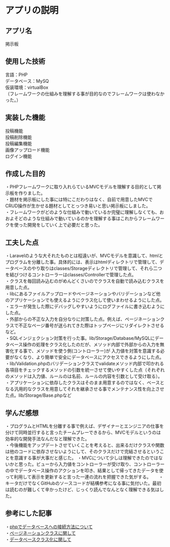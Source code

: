 # アプリの説明

## アプリ名  
掲示板

## 使用した技術
言語：PHP  
データベース：MySQ  
仮装環境：virtualBox  
（フレームワークの仕組みを理解する事が目的なのでフレームワークは使わなかった。）

## 実装した機能
投稿機能  
投稿削除機能  
投稿編集機能  
画像アップロード機能  
ログイン機能  

## 作成した目的
・PHPフレームワークに取り入れらているMVCモデルを理解する目的として掲示板を作りました。  
・題材を掲示板にした事には特にこだわりはなく、自前で用意したMVCでCRUD操作が生かせる題材としてとっつき易いと思い掲示板にしました。  
・フレームワークがどのような仕組みで動いているか完璧に理解しなくても、おおよそどのような仕組みで動いているのかを理解する事はこれからフレームワークを使った開発をしていく上で必要だと思った。

## 工夫した点
・Laravelのような大それたものとは程遠いが、MVCモデルを意識して、htmlとプログラムを分離した事。具体的には、表示はhtmlディレクトリで管理して、データベースのやり取りはclasses/Storageディレクトリで管理して、それら二つを結びつけるコントローラーはclasses/Controllerで管理した点。  
・クラスを毎回読み込むのがめんどくさいのでクラスを自動で読み込むクラスを用意した点。  
・libにあるファイルアップロードやページネーションやバリデーションなど他のアプリケーションでも使えるようにクラス化して使いまわせるようにした点。  
・エラーが発生した際にデバッグしやすいようにログファイルに書き込むようにした点。  
・外部からの不正な入力を自分なりに対策した点。例えば、ページネーションクラスで不正なページ番号が送られてきた際はトップページにリダイレクトさせるなど。  
・SQLインジェクション対策を行った事。lib/Storage/Database/MySQLにデータベース操作の処理をクラス化したのだが、メソッド内部で外部からの入力を無害化する事で、メソッドを使う側(コントローラー)が
入力値を対策を意識する必要がなくなり、より簡単で安全にデータベースにアクセスできるようにした点。  
・lib/Validation.phpのバリデーションクラスでvalidateメソッド内部で叩かれる各項目をチェックするメソッドの引数を統一させて使いやすくした点（それぞれのメソッドは入力値、ルールのは名前、ルールの内容を引数として受け取る）。  
・アプリケーションに依存したクラスはそのまま用意するのではなく、ベースとなる汎用的なクラスを用意してそれを継承させる事でメンテナンス性を向上させた点。lib/Storage/Base.phpなど  

## 学んだ感想
・プログラムとHTMLを分離する事で例えば、デザイナーとエンジニアの仕事を分けて同時並行すると言ったチームプレーできるから、MVCモデルというのは効率的な開発手法なんだなと理解できた。  
・今後機能をアップデートさせていくことを考えると、出来るだけクラスや関数は他のコードに依存させないようにして、そのクラスだけで完結させるということを意識する事が大事だと感じた。
・MVCについて少しは理解できたのではないかと思った。ビューから入力値をコントローラーが受け取り、コントローラーの中でデータベース操作のアクションを叩き、結果として帰ってきたデータを使って利用して表示を更新すると言った一連の流れを把握できた気がする。　　
・キータだけでなくGitHubのソースコードが結構参考になる事に気付いた。最初は読むのが難しくて辛かったけど、じっくり読んでなんとなく理解できる気はした。

## 参考にした記事
・[phpでデータベースへの接続方法について](https://qiita.com/mpyw/items/b00b72c5c95aac573b71)  
・[ページネーションクラスに関して](https://qiita.com/horikeso/items/21083de7cddcde32d54c)  
・[データベースクラス化に関して](https://github.com/jlake/EasyPDO/blob/master/EasyPDO.php)  

